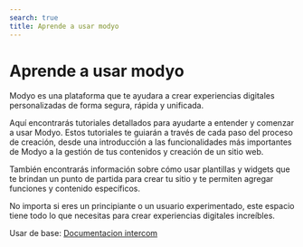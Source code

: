 ```yaml
---
search: true
title: Aprende a usar modyo
---
```


# Aprende a usar modyo

Modyo es una plataforma que te ayudara a crear experiencias digitales personalizadas de forma segura, rápida y unificada.

Aquí encontrarás tutoriales detallados para ayudarte a entender y comenzar a usar Modyo. Estos tutoriales te guiarán a través de cada paso del proceso de creación, desde una introducción a las funcionalidades más importantes de Modyo a la gestión de tus contenidos y creación de un sitio web.

También encontrarás información sobre cómo usar plantillas y widgets que te brindan un punto de partida para crear tu sitio y te permiten agregar funciones y contenido específicos.

No importa si eres un principiante o un usuario experimentado, este espacio tiene todo lo que necesitas para crear experiencias digitales increíbles.


Usar de base:
[Documentacion intercom](https://help.modyo.com/es/articles/6928873-como-aprender-a-usar-modyo)